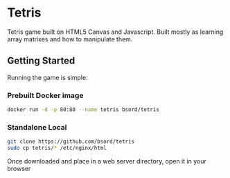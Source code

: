 # Tetris
Tetris game built on HTML5 Canvas and Javascript. Built mostly as learning array matrixes and how to manipulate them.

## Getting Started
Running the game is simple:
### Prebuilt Docker image
```sh
docker run -d -p 80:80 --name tetris bsord/tetris
```

### Standalone Local
```sh
git clone https://github.com/bsord/tetris
sudo cp tetris/* /etc/nginx/html
```
Once downloaded and place in a web server directory, open it in your browser

